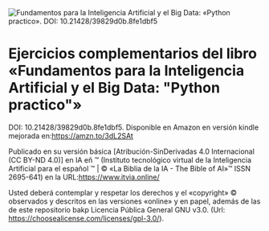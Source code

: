 
<img src="https://editorialia.com/wp-content/uploads/2022/08/2_Mini_Cover-Fundamentos-para-la-Inteligencia-Artificial-y-el-Big-Data_-_Python-practico_-1.jpg" alt="Fundamentos para la Inteligencia Artificial y el Big Data: «Python practico». DOI: 10.21428/39829d0b.8fe1dbf5"/>

# Ejercicios complementarios del libro «Fundamentos para la Inteligencia Artificial y el Big Data: "Python practico"»


DOI: 10.21428/39829d0b.8fe1dbf5. Disponible en Amazon en versión kindle mejorada en:https://amzn.to/3dL2SAt

Publicado en su versión básica [Atribución-SinDerivadas 4.0 Internacional (CC BY-ND 4.0)] en IA eñ ™ (Instituto tecnológico virtual de la Inteligencia Artificial para el español ™ | © «La Biblia de la IA - The Bible of AI»™ ISSN 2695-641) en la URL:https://www.itvia.online/

Usted deberá contemplar y respetar los derechos y el «copyright» © observados y descritos en las versiones «online» y en papel, además de las de este repositorio bakp Licencia Pública General GNU v3.0. (Url: https://choosealicense.com/licenses/gpl-3.0/).
